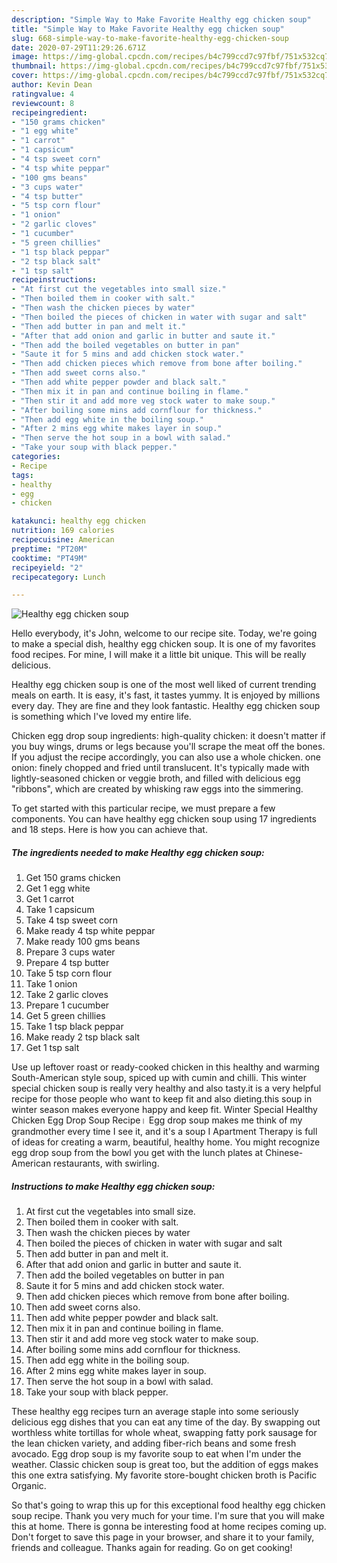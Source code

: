 ```yaml
---
description: "Simple Way to Make Favorite Healthy egg chicken soup"
title: "Simple Way to Make Favorite Healthy egg chicken soup"
slug: 668-simple-way-to-make-favorite-healthy-egg-chicken-soup
date: 2020-07-29T11:29:26.671Z
image: https://img-global.cpcdn.com/recipes/b4c799ccd7c97fbf/751x532cq70/healthy-egg-chicken-soup-recipe-main-photo.jpg
thumbnail: https://img-global.cpcdn.com/recipes/b4c799ccd7c97fbf/751x532cq70/healthy-egg-chicken-soup-recipe-main-photo.jpg
cover: https://img-global.cpcdn.com/recipes/b4c799ccd7c97fbf/751x532cq70/healthy-egg-chicken-soup-recipe-main-photo.jpg
author: Kevin Dean
ratingvalue: 4
reviewcount: 8
recipeingredient:
- "150 grams chicken"
- "1 egg white"
- "1 carrot"
- "1 capsicum"
- "4 tsp sweet corn"
- "4 tsp white peppar"
- "100 gms beans"
- "3 cups water"
- "4 tsp butter"
- "5 tsp corn flour"
- "1 onion"
- "2 garlic cloves"
- "1 cucumber"
- "5 green chillies"
- "1 tsp black peppar"
- "2 tsp black salt"
- "1 tsp salt"
recipeinstructions:
- "At first cut the vegetables into small size."
- "Then boiled them in cooker with salt."
- "Then wash the chicken pieces by water"
- "Then boiled the pieces of chicken in water with sugar and salt"
- "Then add butter in pan and melt it."
- "After that add onion and garlic in butter and saute it."
- "Then add the boiled vegetables on butter in pan"
- "Saute it for 5 mins and add chicken stock water."
- "Then add chicken pieces which remove from bone after boiling."
- "Then add sweet corns also."
- "Then add white pepper powder and black salt."
- "Then mix it in pan and continue boiling in flame."
- "Then stir it and add more veg stock water to make soup."
- "After boiling some mins add cornflour for thickness."
- "Then add egg white in the boiling soup."
- "After 2 mins egg white makes layer in soup."
- "Then serve the hot soup in a bowl with salad."
- "Take your soup with black pepper."
categories:
- Recipe
tags:
- healthy
- egg
- chicken

katakunci: healthy egg chicken 
nutrition: 169 calories
recipecuisine: American
preptime: "PT20M"
cooktime: "PT49M"
recipeyield: "2"
recipecategory: Lunch

---
```



![Healthy egg chicken soup](https://img-global.cpcdn.com/recipes/b4c799ccd7c97fbf/751x532cq70/healthy-egg-chicken-soup-recipe-main-photo.jpg)

Hello everybody, it's John, welcome to our recipe site. Today, we're going to make a special dish, healthy egg chicken soup. It is one of my favorites food recipes. For mine, I will make it a little bit unique. This will be really delicious.

Healthy egg chicken soup is one of the most well liked of current trending meals on earth. It is easy, it's fast, it tastes yummy. It is enjoyed by millions every day. They are fine and they look fantastic. Healthy egg chicken soup is something which I've loved my entire life.

Chicken egg drop soup ingredients: high-quality chicken: it doesn&#39;t matter if you buy wings, drums or legs because you&#39;ll scrape the meat off the bones. If you adjust the recipe accordingly, you can also use a whole chicken. one onion: finely chopped and fried until translucent. It&#39;s typically made with lightly-seasoned chicken or veggie broth, and filled with delicious egg &#34;ribbons&#34;, which are created by whisking raw eggs into the simmering.


To get started with this particular recipe, we must prepare a few components. You can have healthy egg chicken soup using 17 ingredients and 18 steps. Here is how you can achieve that.

<!--inarticleads1-->

##### The ingredients needed to make Healthy egg chicken soup:

1. Get 150 grams chicken
1. Get 1 egg white
1. Get 1 carrot
1. Take 1 capsicum
1. Take 4 tsp sweet corn
1. Make ready 4 tsp white peppar
1. Make ready 100 gms beans
1. Prepare 3 cups water
1. Prepare 4 tsp butter
1. Take 5 tsp corn flour
1. Take 1 onion
1. Take 2 garlic cloves
1. Prepare 1 cucumber
1. Get 5 green chillies
1. Take 1 tsp black peppar
1. Make ready 2 tsp black salt
1. Get 1 tsp salt


Use up leftover roast or ready-cooked chicken in this healthy and warming South-American style soup, spiced up with cumin and chilli. This winter special chicken soup is really very healthy and also tasty.it is a very helpful recipe for those people who want to keep fit and also dieting.this soup in winter season makes everyone happy and keep fit. Winter Special Healthy Chicken Egg Drop Soup Recipe। Egg drop soup makes me think of my grandmother every time I see it, and it&#39;s a soup I Apartment Therapy is full of ideas for creating a warm, beautiful, healthy home. You might recognize egg drop soup from the bowl you get with the lunch plates at Chinese-American restaurants, with swirling. 

<!--inarticleads2-->

##### Instructions to make Healthy egg chicken soup:

1. At first cut the vegetables into small size.
1. Then boiled them in cooker with salt.
1. Then wash the chicken pieces by water
1. Then boiled the pieces of chicken in water with sugar and salt
1. Then add butter in pan and melt it.
1. After that add onion and garlic in butter and saute it.
1. Then add the boiled vegetables on butter in pan
1. Saute it for 5 mins and add chicken stock water.
1. Then add chicken pieces which remove from bone after boiling.
1. Then add sweet corns also.
1. Then add white pepper powder and black salt.
1. Then mix it in pan and continue boiling in flame.
1. Then stir it and add more veg stock water to make soup.
1. After boiling some mins add cornflour for thickness.
1. Then add egg white in the boiling soup.
1. After 2 mins egg white makes layer in soup.
1. Then serve the hot soup in a bowl with salad.
1. Take your soup with black pepper.


These healthy egg recipes turn an average staple into some seriously delicious egg dishes that you can eat any time of the day. By swapping out worthless white tortillas for whole wheat, swapping fatty pork sausage for the lean chicken variety, and adding fiber-rich beans and some fresh avocado. Egg drop soup is my favorite soup to eat when I&#39;m under the weather. Classic chicken soup is great too, but the addition of eggs makes this one extra satisfying. My favorite store-bought chicken broth is Pacific Organic. 

So that's going to wrap this up for this exceptional food healthy egg chicken soup recipe. Thank you very much for your time. I'm sure that you will make this at home. There is gonna be interesting food at home recipes coming up. Don't forget to save this page in your browser, and share it to your family, friends and colleague. Thanks again for reading. Go on get cooking!
